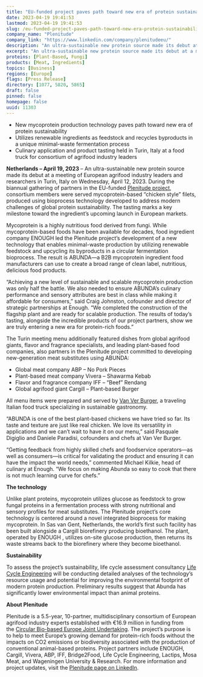 ```yaml
---
title: "EU-funded project paves path toward new era of protein sustainability"
date: 2023-04-19 19:41:53
lastmod: 2023-04-19 19:41:53
slug: /eu-funded-project-paves-path-toward-new-era-protein-sustainability
company_name: "Plenitude"
company_link: "https://www.linkedin.com/company/plenitudeeu/"
description: "An ultra-sustainable new protein source made its debut at a meeting of European agrifood industry leaders and researchers in Turin, Italy on Wednesday, April 12, 2023"
excerpt: "An ultra-sustainable new protein source made its debut at a meeting of European agrifood industry leaders and researchers in Turin, Italy on Wednesday, April 12, 2023"
proteins: [Plant-Based, Fungi]
products: [Meat, Ingredients]
topics: [Business]
regions: [Europe]
flags: [Press Release]
directory: [1077, 5820, 5865]
draft: false
pinned: false
homepage: false
uuid: 11303
---
```

<ul>
<li>New mycoprotein production technology paves path toward new era of protein sustainability</li>
<li>Utilizes renewable ingredients as feedstock and recycles byproducts in a unique minimal-waste fermentation process</li>
<li>Culinary application and product tasting held in Turin, Italy at a food truck for consortium of agrifood industry leaders</li>
</ul>
<p><strong>Netherlands – April 19, 2023</strong> – An ultra-sustainable new protein source made its debut at a meeting of European agrifood industry leaders and researchers in Turin, Italy on Wednesday, April 12, 2023. During the biannual gathering of partners in the EU-funded <a href="https://www.linkedin.com/company/plenitudeeu/">Plenitude project</a>, consortium members were served mycoprotein-based “chicken style” filets, produced using bioprocess technology developed to address modern challenges of global protein sustainability. The tasting marks a key milestone toward the ingredient’s upcoming launch in European markets.</p>
<p>Mycoprotein is a highly nutritious food derived from fungi. While mycoprotein-based foods have been available for decades, food ingredient company ENOUGH led the Plenitude project’s development of a new technology that enables minimal-waste production by utilizing renewable feedstock and upcycling its byproducts in a circular fermentation bioprocess. The result is ABUNDA—a B2B mycoprotein ingredient food manufacturers can use to create a broad range of clean label, nutritious, delicious food products.</p>
<p>“Achieving a new level of sustainable and scalable mycoprotein production was only half the battle. We also needed to ensure ABUNDA’s culinary performance and sensory attributes are best in class while making it affordable for consumers,” said Craig Johnston, cofounder and director of strategic partnerships at Enough. “We completed the construction of the flagship plant and are ready for scalable production. The results of today’s tasting, alongside the incredible products of our project partners, show we are truly entering a new era for protein-rich foods.” </p>
<p>The Turin meeting menu additionally featured dishes from global agrifood giants, flavor and fragrance specialists, and leading plant-based food companies, also partners in the Plenitude project committed to developing new-generation meat substitutes using ABUNDA:</p>
<ul>
<li>Global meat company ABP – No Pork Pieces</li>
<li>Plant-based meat company Vivera – Shawarma Kebab</li>
<li>Flavor and fragrance company IFF – “Beef” Rendang</li>
<li>Global agrifood giant Cargill – Plant-based Burger</li>
</ul>
<p>All menu items were prepared and served by <a href="https://www.vanverburger.it/">Van Ver Burger</a>, a traveling Italian food truck specializing in sustainable gastronomy.</p>
<p>“ABUNDA is one of the best plant-based chickens we have tried so far. Its taste and texture are just like real chicken. We love its versatility in applications and we can’t wait to have it on our menu,” said Pasquale Digiglio and Daniele Paradisi, cofounders and chefs at Van Ver Burger.</p>
<p>“Getting feedback from highly skilled chefs and foodservice operators—as well as consumers—is critical for validating the product and ensuring it can have the impact the world needs,” commented Michael Kilkie, head of culinary at Enough. “We focus on making Abunda so easy to cook that there is not much learning curve for chefs.”</p>
<p><strong>The technology</strong></p>
<p>Unlike plant proteins, mycoprotein utilizes glucose as feedstock to grow fungal proteins in a fermentation process with strong nutritional and sensory profiles for meat substitutes. The Plenitude project’s core technology is centered around a novel integrated bioprocess for making mycoprotein. In Sas van Gent, Netherlands, the world’s first such facility has been built alongside a Cargill biorefinery producing bioethanol. The plant, operated by ENOUGH , utilizes on-site glucose production, then returns its waste streams back to the biorefinery where they become bioethanol.</p>
<p><strong>Sustainability</strong></p>
<p>To assess the project’s sustainability, life cycle assessment consultancy <a href="http://www.lcengineering.eu/">Life Cycle Engineering</a> will be conducting detailed analyses of the technology’s resource usage and potential for improving the environmental footprint of modern protein production. Preliminary results suggest that Abunda has significantly lower environmental impact than animal proteins.</p>
<p><strong>About Plenitude</strong></p>
<p>Plenitude is a 5.5-year, 10-partner, multidisciplinary consortium of European agrifood industry experts established with €16.9 million in funding from the <a href="https://www.cbe.europa.eu/projects/plenitude">Circular Bio-based Europe Joint Undertaking</a>. The project’s purpose is to help to meet Europe’s growing demand for protein-rich foods without the impacts on CO2 emissions or biodiversity associated with the production of conventional animal-based proteins. Project partners include ENOUGH, Cargill, Vivera, ABP, IFF, Bridge2Food, Life Cycle Engineering, Lactips, Mosa Meat, and Wageningen University & Research. For more information and project updates, visit the <a href="https://www.linkedin.com/company/plenitudeeu/">Plenitude page on LinkedIn</a>.</p>
